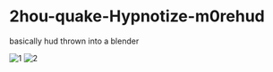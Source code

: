 # 2hou-quake-Hypnotize-m0rehud
basically hud thrown into a blender


![1](https://user-images.githubusercontent.com/68954971/200613468-73ce9ea7-3121-496c-8b00-cf0d5fdc0ace.png)
![2](https://user-images.githubusercontent.com/68954971/200613572-cedd0f84-ede9-4df5-bbde-30f0a8aa921f.png)
